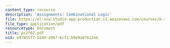 ```yaml
---
content_type: resource
description: 'Assignments: Combinational Logic'
file: https://ol-ocw-studio-app-production.s3.amazonaws.com/courses/6-111-introductory-digital-systems-laboratory-fall-2002/e97855f7b240a9676cf1b9e9a67612e6_ps2f02.pdf
file_type: application/pdf
resourcetype: Document
title: ps2f02.pdf
uid: e97855f7-b240-a967-6cf1-b9e9a67612e6
---
```

